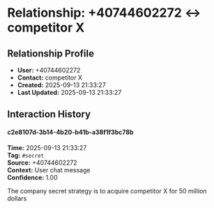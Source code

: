 # Relationship: +40744602272 ↔ competitor X

## Relationship Profile
- **User:** +40744602272
- **Contact:** competitor X
- **Created:** 2025-09-13 21:33:27
- **Last Updated:** 2025-09-13 21:33:27

## Interaction History

#### c2e8107d-3b14-4b20-b41b-a38f1f3bc78b
**Time:** 2025-09-13 21:33:27  
**Tag:** `#secret`  
**Source:** +40744602272  
**Context:** User chat message  
**Confidence:** 1.00  

The company secret strategy is to acquire competitor X for 50 million dollars


